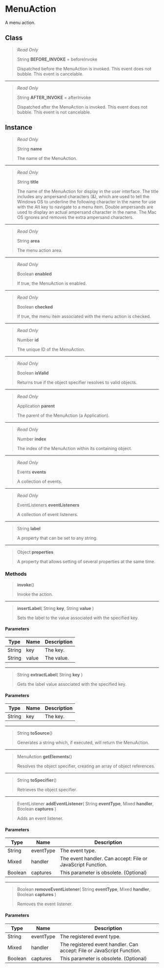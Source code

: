 # MenuAction
A menu action.

## Class
> *Read Only* 
> 
> String **BEFORE_INVOKE** = beforeInvoke
> 
> Dispatched before the MenuAction is invoked. This event does not bubble. This event is cancelable.
*** 
> *Read Only* 
> 
> String **AFTER_INVOKE** = afterInvoke
> 
> Dispatched after the MenuAction is invoked. This event does not bubble. This event is not cancelable.

## Instance
> *Read Only* 
> 
> String **name** 
>
> The name of the MenuAction.
*** 
> *Read Only* 
> 
> String **title** 
>
> The name of the MenuAction for display in the user interface. The title includes any ampersand characters (&), which are used to tell the Windows OS to underline the following character in the name for use with the Alt key to navigate to a menu item. Double ampersands are used to display an actual ampersand character in the name. The Mac OS ignores and removes the extra ampersand characters.
*** 
> *Read Only* 
> 
> String **area** 
>
> The menu action area.
*** 
> *Read Only* 
> 
> Boolean **enabled** 
>
> If true, the MenuAction is enabled.
*** 
> *Read Only* 
> 
> Boolean **checked** 
>
> If true, the menu item associated with the menu action is checked.
*** 
> *Read Only* 
> 
> Number **id** 
>
> The unique ID of the MenuAction.
*** 
> *Read Only* 
> 
> Boolean **isValid** 
>
> Returns true if the object specifier resolves to valid objects.
*** 
> *Read Only* 
> 
> Application **parent** 
>
> The parent of the MenuAction (a Application).
*** 
> *Read Only* 
> 
> Number **index** 
>
> The index of the MenuAction within its containing object.
*** 
> *Read Only* 
> 
> Events **events** 
>
> A collection of events.
*** 
> *Read Only* 
> 
> EventListeners **eventListeners** 
>
> A collection of event listeners.
*** 
> String **label** 
>
> A property that can be set to any string.
*** 
> Object **properties** 
>
> A property that allows setting of several properties at the same time.

### Methods
> **invoke**()
> 
> Invoke the action.
*** 
> **insertLabel**( String **key**, String **value** )
> 
> Sets the label to the value associated with the specified key.
#### Parameters
| Type | Name | Description |
|---|---|---|
| String | key | The key. |
| String | value | The value. |

*** 
> String **extractLabel**( String **key** )
> 
> Gets the label value associated with the specified key.
#### Parameters
| Type | Name | Description |
|---|---|---|
| String | key | The key. |

*** 
> String **toSource**()
> 
> Generates a string which, if executed, will return the MenuAction.
*** 
> MenuAction **getElements**()
> 
> Resolves the object specifier, creating an array of object references.
*** 
> String **toSpecifier**()
> 
> Retrieves the object specifier.
*** 
> EventListener **addEventListener**( String **eventType**, Mixed **handler**, Boolean **captures** )
> 
> Adds an event listener.
#### Parameters
| Type | Name | Description |
|---|---|---|
| String | eventType | The event type. |
| Mixed | handler | The event handler. Can accept: File or JavaScript Function. |
| Boolean | captures | This parameter is obsolete. (Optional) |

*** 
> Boolean **removeEventListener**( String **eventType**, Mixed **handler**, Boolean **captures** )
> 
> Removes the event listener.
#### Parameters
| Type | Name | Description |
|---|---|---|
| String | eventType | The registered event type. |
| Mixed | handler | The registered event handler. Can accept: File or JavaScript Function. |
| Boolean | captures | This parameter is obsolete. (Optional) |


